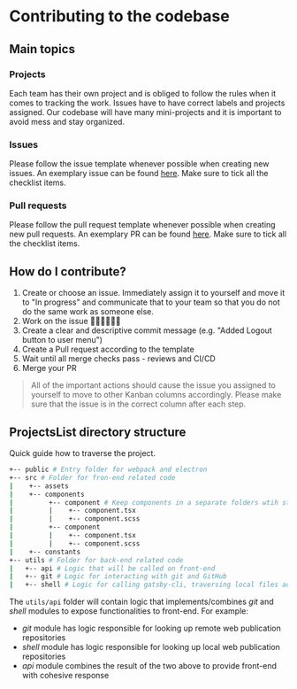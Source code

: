 # Contributing to the codebase

## Main topics
### Projects
Each team has their own project and is obliged to follow the rules when it comes to tracking the work. Issues have to have correct labels and projects assigned. Our codebase will have many mini-projects and it is important to avoid mess and stay organized.

### Issues
Please follow the issue template whenever possible when creating new issues. An exemplary issue can be found [here](https://github.com/karczewskiPiotr/vnlab-tool/issues/1).
Make sure to tick all the checklist items.

### Pull requests
Please follow the pull request template whenever possible when creating new pull requests. An exemplary PR can be found [here](https://github.com/karczewskiPiotr/vnlab-tool/pull/2).
Make sure to tick all the checklist items.

## How do I contribute?
1. Create or choose an issue. Immediately assign it to yourself and move it to "In progress" and communicate that to your team so that you do not do the same work as someone else.
2. Work on the issue 👨🏼‍💻👩🏼‍💻
3. Create a clear and descriptive commit message (e.g. "Added Logout button to user menu")
4. Create a Pull request according to the template
5. Wait until all merge checks pass - reviews and CI/CD
6. Merge your PR

> All of the important actions should cause the issue you assigned to yourself to move to other Kanban columns accordingly. Please make sure that the issue is in the correct column after each step.

## ProjectsList directory structure
Quick guide how to traverse the project.

```sh
+-- public # Entry folder for webpack and electron
+-- src # Folder for fron-end related code
|    +-- assets 
|    +-- components
|         +-- component # Keep components in a separate folders wtih style files
|         |    +-- component.tsx
|         |    +-- component.scss
|         +-- component
|         |    +-- component.tsx
|         |    +-- component.scss
|    +-- constants
+-- utils # Folder for back-end related code
|   +-- api # Logic that will be called on front-end
|   +-- git # Logic for interacting with git and GitHub
|   +-- shell # Logic for calling gatsby-cli, traversing local files adn generating config
```

The `utils/api` folder will contain logic that implements/combines *git* and *shell* modules to expose functionalities to front-end. For example:
 * *git* module has logic responsible for looking up remote web publication repositories
 * *shell* module has logic responsible for looking up local web publication repositories
 * *api* module combines the result of the two above to provide front-end with cohesive response